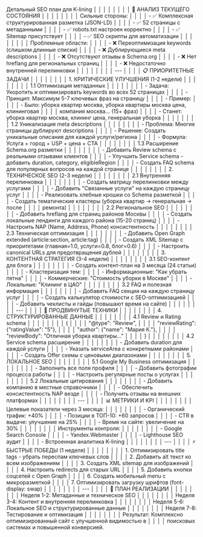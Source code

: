 Детальный SEO план для K-lining                                               │ │
│ │                                                                               │ │
│ │ 🎯 АНАЛИЗ ТЕКУЩЕГО СОСТОЯНИЯ                                                  │ │
│ │                                                                               │ │
│ │ Сильные стороны:                                                              │ │
│ │ - ✅ Комплексная структурированная разметка (JSON-LD)                          │ │
│ │ - ✅ 52 страницы с метаданными                                                 │ │
│ │ - ✅ robots.txt настроен корректно                                             │ │
│ │ - ✅ Sitemap присутствует                                                      │ │
│ │ - ✅ SEO скрипты для автоматизации                                             │ │
│ │                                                                               │ │
│ │ Проблемные области:                                                           │ │
│ │ - ❌ Переоптимизация keywords (слишком длинные списки)                         │ │
│ │ - ❌ Дублирующиеся meta descriptions                                           │ │
│ │ - ❌ Отсутствуют отзывы в Schema.org                                           │ │
│ │ - ❌ Нет hreflang для региональных страниц                                     │ │
│ │ - ❌ Недостаточно внутренней перелинковки                                      │ │
│ │                                                                               │ │
│ │ ---                                                                           │ │
│ │ 📋 ПРИОРИТЕТНЫЕ ЗАДАЧИ                                                        │ │
│ │                                                                               │ │
│ │ 1. КРИТИЧЕСКИЕ УЛУЧШЕНИЯ (1-2 недели)                                         │ │
│ │                                                                               │ │
│ │ 1.1 Оптимизация метаданных                                                    │ │
│ │                                                                               │ │
│ │ - Задача: Укоротить и оптимизировать keywords во всех 52 страницах            │ │
│ │ - Принцип: Максимум 5-7 ключевых фраз на страницу                             │ │
│ │ - Пример:                                                                     │ │
│ │   - Было: уборка квартир москва, уборка квартиры москва цена, клининговая     │ │
│ │ компания москва... (15+ фраз)                                                 │ │
│ │   - Станет: уборка квартир москва, клининг цена, генеральная уборка           │ │
│ │                                                                               │ │
│ │ 1.2 Уникализация meta descriptions                                            │ │
│ │                                                                               │ │
│ │ - Проблема: Многие страницы дублируют descriptions                            │ │
│ │ - Решение: Создать уникальные описания для каждой услуги/региона              │ │
│ │ - Формула: Услуга + город + USP + цена + CTA                                  │ │
│ │                                                                               │ │
│ │ 1.3 Расширение Schema.org разметки                                            │ │
│ │                                                                               │ │
│ │ - Добавить Review schema с реальными отзывами клиентов                        │ │
│ │ - Улучшить Service schema - добавить duration, category, eligibleRegion       │ │
│ │ - Создать FAQ schema для популярных вопросов на каждой странице               │ │
│ │                                                                               │ │
│ │ 2. ТЕХНИЧЕСКОЕ SEO (2-3 недели)                                               │ │
│ │                                                                               │ │
│ │ 2.1 Внутренняя перелинковка                                                   │ │
│ │                                                                               │ │
│ │ - Создать матрицу перелинковки между услугами                                 │ │
│ │ - Добавить "Связанные услуги" на каждую страницу услуг                        │ │
│ │ - Реализовать хлебные крошки со Schema разметкой                              │ │
│ │ - Создать тематические кластеры (уборка квартир → генеральная → после         │ │
│ │ ремонта)                                                                      │ │
│ │                                                                               │ │
│ │ 2.2 Региональное SEO                                                          │ │
│ │                                                                               │ │
│ │ - Добавить hreflang для страниц районов Москвы                                │ │
│ │ - Создать локальные лендинги для каждого района (15-20 страниц)               │ │
│ │ - Настроить NAP (Name, Address, Phone) консистентность                        │ │
│ │                                                                               │ │
│ │ 2.3 Техническая оптимизация                                                   │ │
│ │                                                                               │ │
│ │ - Добавить Open Graph extended (article:section, article:tag)                 │ │
│ │ - Создать XML Sitemap с приоритетами (главная=1.0, услуги=0.8, блог=0.6)      │ │
│ │ - Настроить canonical URLs для предотвращения дублей                          │ │
│ │                                                                               │ │
│ │ 3. КОНТЕНТНАЯ СТРАТЕГИЯ (3-4 недели)                                          │ │
│ │                                                                               │ │
│ │ 3.1 SEO-контент для блога                                                     │ │
│ │                                                                               │ │
│ │ - Создать контент-план на 3 месяца (24 статьи)                                │ │
│ │ - Кластеризация тем:                                                          │ │
│ │   - Информационные: "Как убрать пятна"                                        │ │
│ │   - Коммерческие: "Стоимость уборки в Москве"                                 │ │
│ │   - Локальные: "Клининг в ЦАО"                                                │ │
│ │                                                                               │ │
│ │ 3.2 FAQ и полезная информация                                                 │ │
│ │                                                                               │ │
│ │ - Добавить FAQ секции на каждую страницу услуг                                │ │
│ │ - Создать калькулятор стоимости с SEO-оптимизацией                            │ │
│ │ - Добавить чеклисты и гайды (повышают время на сайте)                         │ │
│ │                                                                               │ │
│ │ ---                                                                           │ │
│ │ 🚀 ПРОДВИНУТЫЕ ТЕХНИКИ                                                        │ │
│ │                                                                               │ │
│ │ 4. СТРУКТУРИРОВАННЫЕ ДАННЫЕ                                                   │ │
│ │                                                                               │ │
│ │ 4.1 Review и Rating schema                                                    │ │
│ │                                                                               │ │
│ │ {                                                                             │ │
│ │   "@type": "Review",                                                          │ │
│ │   "reviewRating": {"ratingValue": "5"},                                       │ │
│ │   "author": {"name": "Мария К."},                                             │ │
│ │   "reviewBody": "Отличная уборка квартиры..."                                 │ │
│ │ }                                                                             │ │
│ │                                                                               │ │
│ │ 4.2 Service schema расширение                                                 │ │
│ │                                                                               │ │
│ │ - Добавить duration для каждой услуги                                         │ │
│ │ - Указать serviceArea с конкретными районами                                  │ │
│ │ - Создать Offer схемы с ценовыми диапазонами                                  │ │
│ │                                                                               │ │
│ │ 5. ЛОКАЛЬНОЕ SEO                                                              │ │
│ │                                                                               │ │
│ │ 5.1 Google My Business оптимизация                                            │ │
│ │                                                                               │ │
│ │ - Заполнить все поля профиля                                                  │ │
│ │ - Добавить фотографии процесса работы                                         │ │
│ │ - Настроить регулярные посты о услугах                                        │ │
│ │                                                                               │ │
│ │ 5.2 Локальные цитирования                                                     │ │
│ │                                                                               │ │
│ │ - Добавить компанию в местные справочники                                     │ │
│ │ - Обеспечить консистентность NAP везде                                        │ │
│ │ - Получить отзывы на внешних платформах                                       │ │
│ │                                                                               │ │
│ │ ---                                                                           │ │
│ │ 📊 МЕТРИКИ И KPI                                                              │ │
│ │                                                                               │ │
│ │ Целевые показатели через 3 месяца:                                            │ │
│ │                                                                               │ │
│ │ - Органический трафик: +40%                                                   │ │
│ │ - Позиции в ТОП-10: +60 запросов                                              │ │
│ │ - CTR в выдаче: улучшение на 25%                                              │ │
│ │ - Время на сайте: увеличение на 30%                                           │ │
│ │                                                                               │ │
│ │ Инструменты контроля:                                                         │ │
│ │                                                                               │ │
│ │ - Google Search Console                                                       │ │
│ │ - Yandex.Webmaster                                                            │ │
│ │ - Lighthouse SEO аудит                                                        │ │
│ │ - Встроенная аналитика K-lining                                               │ │
│ │                                                                               │ │
│ │ ---                                                                           │ │
│ │ ⚡ БЫСТРЫЕ ПОБЕДЫ (1 неделя)                                                   │ │
│ │                                                                               │ │
│ │ 1. Оптимизировать title tags - убрать переспам ключевых слов                  │ │
│ │ 2. Добавить alt текст ко всем изображениям                                    │ │
│ │ 3. Создать XML sitemap для изображений                                        │ │
│ │ 4. Настроить redirects для старых URL                                         │ │
│ │ 5. Добавить кнопки соцсетей с Open Graph                                      │ │
│ │ 6. Создать мобильный menu с микроразметкой                                    │ │
│ │ 7. Оптимизировать загрузку шрифтов (font-display: swap)                       │ │
│ │                                                                               │ │
│ │ ---                                                                           │ │
│ │ 🎯 ПЛАН РЕАЛИЗАЦИИ                                                            │ │
│ │                                                                               │ │
│ │ Неделя 1-2: Метаданные и техническое SEO                                      │ │
│ │                                                                               │ │
│ │ Неделя 3-4: Контент и внутренняя перелинковка                                 │ │
│ │                                                                               │ │
│ │ Неделя 5-6: Локальное SEO и структурированные данные                          │ │
│ │                                                                               │ │
│ │ Неделя 7-8: Тестирование и оптимизация                                        │ │
│ │                                                                               │ │
│ │ Результат: Комплексно оптимизированный сайт с улучшенной видимостью в         │ │
│ │ поисковых системах и повышенной конверсией.   